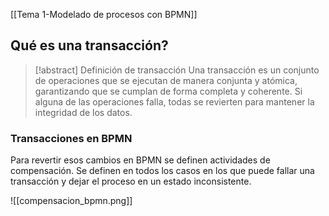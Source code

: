 [[Tema 1-Modelado de procesos con BPMN]]

## Qué es una transacción?
> [!abstract] Definición de transacción
> Una transacción es un conjunto de operaciones que se ejecutan de manera conjunta y atómica, garantizando que se cumplan de forma completa y coherente. Si alguna de las operaciones falla, todas se revierten para mantener la integridad de los datos.

### Transacciones en BPMN
Para revertir esos cambios en BPMN se definen actividades de compensación. Se definen en todos los casos en los que puede fallar una transacción y dejar el proceso en un estado inconsistente.

![[compensacion_bpmn.png]]
